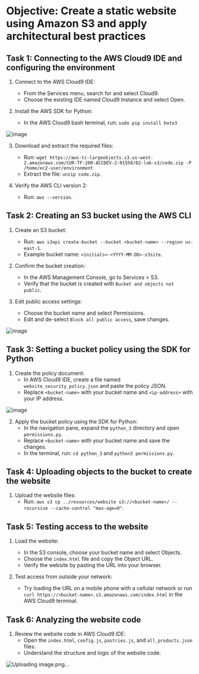 # Objective: Create a static website using Amazon S3 and apply architectural best practices

## Task 1: Connecting to the AWS Cloud9 IDE and configuring the environment

1. Connect to the AWS Cloud9 IDE:
   - From the Services menu, search for and select Cloud9.
   - Choose the existing IDE named Cloud9 Instance and select Open.

2. Install the AWS SDK for Python:
   - In the AWS Cloud9 bash terminal, run: `sudo pip install boto3`

  ![image](https://github.com/user-attachments/assets/1ccddd87-44b0-4e8e-8aae-0faa17ca136c)

3. Download and extract the required files:
   - Run: `wget https://aws-tc-largeobjects.s3.us-west-2.amazonaws.com/CUR-TF-200-ACCDEV-2-91558/02-lab-s3/code.zip -P /home/ec2-user/environment`
   - Extract the file: `unzip code.zip`.

4. Verify the AWS CLI version 2:
   - Run: `aws --version`.

## Task 2: Creating an S3 bucket using the AWS CLI

1. Create an S3 bucket:
   - Run: `aws s3api create-bucket --bucket <bucket-name> --region us-east-1`.
   - Example bucket name: `<initials>-<YYYY-MM-DD>-s3site`.

2. Confirm the bucket creation:
   - In the AWS Management Console, go to Services > S3.
   - Verify that the bucket is created with `Bucket and objects not public`.

3. Edit public access settings:
   - Choose the bucket name and select Permissions.
   - Edit and de-select `Block all public access`, save changes.

![image](https://github.com/user-attachments/assets/bf7952a7-cf1d-4034-912d-9c94ad638b32)

## Task 3: Setting a bucket policy using the SDK for Python

1. Create the policy document:
   - In AWS Cloud9 IDE, create a file named `website_security_policy.json` and paste the policy JSON.
   - Replace `<bucket-name>` with your bucket name and `<ip-address>` with your IP address.

  ![image](https://github.com/user-attachments/assets/8f3e5509-91ce-4d22-b3d2-dc3b32056612)


2. Apply the bucket policy using the SDK for Python:
   - In the navigation pane, expand the `python_3` directory and open `permissions.py`.
   - Replace `<bucket-name>` with your bucket name and save the changes.
   - In the terminal, run: `cd python_3` and `python3 permissions.py`.

## Task 4: Uploading objects to the bucket to create the website

1. Upload the website files:
   - Run: `aws s3 cp ../resources/website s3://<bucket-name>/ --recursive --cache-control "max-age=0"`.

## Task 5: Testing access to the website

1. Load the website:
   - In the S3 console, choose your bucket name and select Objects.
   - Choose the `index.html` file and copy the Object URL.
   - Verify the website by pasting the URL into your browser.

2. Test access from outside your network:
   - Try loading the URL on a mobile phone with a cellular network or run `curl https://<bucket-name>.s3.amazonaws.com/index.html` in the AWS Cloud9 terminal.

## Task 6: Analyzing the website code

1. Review the website code in AWS Cloud9 IDE:
   - Open the `index.html`, `config.js`, `pastries.js`, and `all_products.json` files.
   - Understand the structure and logic of the website code.

![Uploading image.png…]()
